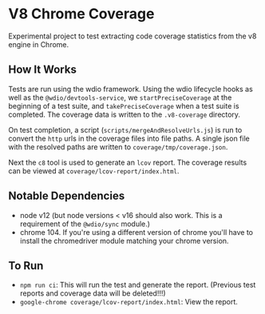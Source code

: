 # V8 Chrome Coverage

Experimental project to test extracting code coverage statistics from the v8 engine in Chrome.

## How It Works

Tests are run using the wdio framework. Using the wdio lifecycle hooks as well as the `@wdio/devtools-service`, we `startPreciseCoverage` at the beginning of a test suite, and `takePreciseCoverage` when a test suite is completed. The coverage data is written to the `.v8-coverage` directory.

On test completion, a script (`scripts/mergeAndResolveUrls.js`) is run to convert the `http` urls in the coverage files into file paths. A single json file with the resolved paths are written to `coverage/tmp/coverage.json`.

Next the `c8` tool is used to generate an `lcov` report. The coverage results can be viewed at `coverage/lcov-report/index.html`.

## Notable Dependencies

* node v12 (but node versions < v16 should also work. This is a requirement of the `@wdio/sync` module.)
* chrome 104. If you're using a different version of chrome you'll have to install the chromedriver module matching your chrome version.

## To Run

* `npm run ci`: This will run the test and generate the report. (Previous test reports and coverage data will be deleted!!!)
* `google-chrome coverage/lcov-report/index.html`: View the report.

